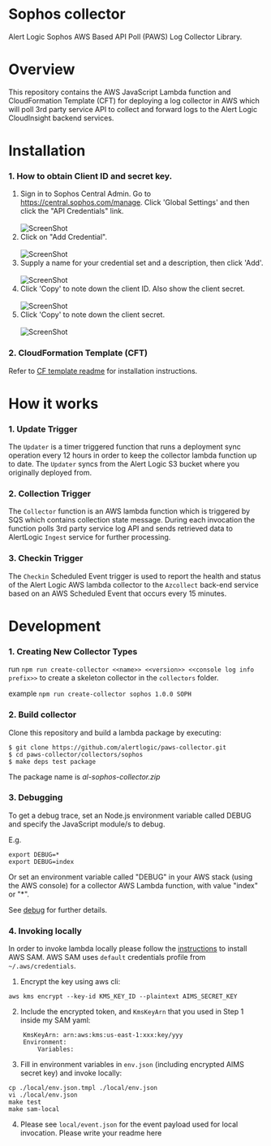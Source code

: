 # Sophos collector
Alert Logic Sophos AWS Based API Poll (PAWS) Log Collector Library.

# Overview
This repository contains the AWS JavaScript Lambda function and CloudFormation 
Template (CFT) for deploying a log collector in AWS which will poll 3rd party service API to collect and 
forward logs to the Alert Logic CloudInsight backend services.

# Installation

### 1. How to obtain Client ID and secret key.

1. Sign in to Sophos Central Admin. Go to https://central.sophos.com/manage. Click 'Global Settings' and then click the "API Credentials" link. <br /><br />
![ScreenShot](./docs/sophos_img1.png)<br />
2. Click on "Add Credential".<br /><br />
![ScreenShot](./docs/sophos_img2.png)<br />
3. Supply a name for your credential set and a description, then click 'Add'.<br /><br />
![ScreenShot](./docs/sophos_img3.png)<br />
4. Click 'Copy' to note down the client ID. Also show the client secret.<br /><br />
![ScreenShot](./docs/sophos_img4.png)<br />
5. Click 'Copy' to note down the client secret.<br /><br />
![ScreenShot](./docs/sophos_img5.png)<br />

### 2. CloudFormation Template (CFT)
Refer to [CF template readme](./cfn/README-SOPHOS.md) for installation instructions.

# How it works

### 1. Update Trigger

The `Updater` is a timer triggered function that runs a deployment sync operation 
every 12 hours in order to keep the collector lambda function up to date.
The `Updater` syncs from the Alert Logic S3 bucket where you originally deployed from.

### 2. Collection Trigger

The `Collector` function is an AWS lambda function which is triggered by SQS which contains collection state message.
During each invocation the function polls 3rd party service log API and sends retrieved data to 
AlertLogic `Ingest` service for further processing.

### 3. Checkin Trigger

The `Checkin` Scheduled Event trigger is used to report the health and status of 
the Alert Logic AWS lambda collector to the `Azcollect` back-end service based on 
an AWS Scheduled Event that occurs every 15 minutes.


# Development

### 1. Creating New Collector Types
run `npm run create-collector <<name>> <<version>> <<console log info prefix>>` to create a skeleton collector in the `collectors` folder.

example `npm run create-collector sophos 1.0.0 SOPH`

### 2. Build collector
Clone this repository and build a lambda package by executing:
```
$ git clone https://github.com/alertlogic/paws-collector.git
$ cd paws-collector/collectors/sophos
$ make deps test package
```

The package name is *al-sophos-collector.zip*

### 3. Debugging

To get a debug trace, set an Node.js environment variable called DEBUG and
specify the JavaScript module/s to debug.

E.g.

```
export DEBUG=*
export DEBUG=index
```

Or set an environment variable called "DEBUG" in your AWS stack (using the AWS 
console) for a collector AWS Lambda function, with value "index" or "\*".

See [debug](https://www.npmjs.com/package/debug) for further details.

### 4. Invoking locally

In order to invoke lambda locally please follow the [instructions](https://docs.aws.amazon.com/lambda/latest/dg/sam-cli-requirements.html) to install AWS SAM.
AWS SAM uses `default` credentials profile from `~/.aws/credentials`.

  1. Encrypt the key using aws cli:
```
aws kms encrypt --key-id KMS_KEY_ID --plaintext AIMS_SECRET_KEY
```
  2. Include the encrypted token, and `KmsKeyArn` that you used in Step 1 inside my SAM yaml:
```
    KmsKeyArn: arn:aws:kms:us-east-1:xxx:key/yyy
    Environment:
        Variables:
```
  3. Fill in environment variables in `env.json` (including encrypted AIMS secret key) and invoke locally:

```
cp ./local/env.json.tmpl ./local/env.json
vi ./local/env.json
make test
make sam-local
```
  4. Please see `local/event.json` for the event payload used for local invocation.
Please write your readme here

